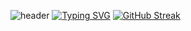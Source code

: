 <!--
**mincari/mincari** is a ✨ _special_ ✨ repository because its `README.md` (this file) appears on your GitHub profile.

Here are some ideas to get you started:

- 🔭 I’m currently working on ...
- 🌱 I’m currently learning ...
- 👯 I’m looking to collaborate on ...
- 🤔 I’m looking for help with ...
- 💬 Ask me about ...
- 📫 How to reach me: ...
- 😄 Pronouns: ...
- ⚡ Fun fact: ...
-->

![header](https://capsule-render.vercel.app/api?type=waving&height=300&section=header&text=Mincari's%20Github&desc=currently%20preparing&fontColor=fafafa&fontSize=64&animation=fadeIn&fontAlignY=48&theme=vue)
[![Typing SVG](https://readme-typing-svg.demolab.com?font=Fira+Code&weight=500&size=18&duration=3000&pause=1000&color=D2BCFF&center=true&vCenter=true&repeat=false&width=850&lines=welcome+to+mincari's+github)](https://git.io/typing-svg)
[![GitHub Streak](https://streak-stats.demolab.com?user=mincari&theme=shadow-purple&hide_border=true&date_format=%5BY.%5Dn.j&card_width=850)](https://git.io/streak-stats)

<!--
![Top Langs](https://github-readme-stats.vercel.app/api/top-langs/?username=mincari&layout=compact)
![Mincari's GitHub stats](https://github-readme-stats.vercel.app/api?username=mincari&theme=vue&show_icons=true)
-->
